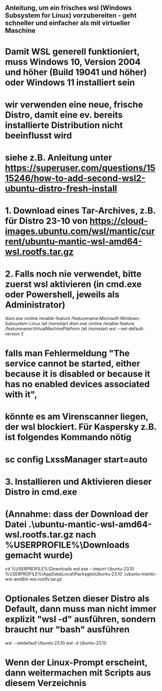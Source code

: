 ## Anleitung, um ein frisches wsl (Windows Subsystem for Linux) vorzubereiten - geht schneller und einfacher als mit virtueller Maschine
# Damit WSL generell funktioniert, muss Windows 10, Version 2004 und höher (Build 19041 und höher) oder Windows 11 installiert sein

# wir verwenden eine neue, frische Distro, damit eine ev. bereits installierte Distribution nicht beeinflusst wird
# siehe z.B. Anleitung unter https://superuser.com/questions/1515246/how-to-add-second-wsl2-ubuntu-distro-fresh-install

# 1. Download eines Tar-Archives, z.B. für Distro 23-10 von https://cloud-images.ubuntu.com/wsl/mantic/current/ubuntu-mantic-wsl-amd64-wsl.rootfs.tar.gz

# 2. Falls noch nie verwendet, bitte zuerst wsl aktivieren (in cmd.exe oder Powershell, jeweils als Administrator)
dism.exe /online /enable-feature /featurename:Microsoft-Windows-Subsystem-Linux /all /norestart
dism.exe /online /enable-feature /featurename:VirtualMachinePlatform /all /norestart
wsl --set-default-version 2

# falls man Fehlermeldung "The service cannot be started, either because it is disabled or because it has no enabled devices associated with it",
# könnte es am Virenscanner liegen, der wsl blockiert. Für Kaspersky z.B. ist folgendes Kommando nötig
# sc config LxssManager start=auto

# 3. Installieren und Aktivieren dieser Distro in cmd.exe
# (Annahme: dass der Download der Datei .\ubuntu-mantic-wsl-amd64-wsl.rootfs.tar.gz nach %USERPROFILE%\Downloads gemacht wurde)

cd %USERPROFILE%\Downloads
wsl.exe --import Ubuntu-23.10 %USERPROFILE%\AppData\Local\Packages\Ubuntu-23.10 .\ubuntu-mantic-wsl-amd64-wsl.rootfs.tar.gz
# Optionales Setzen dieser Distro als Default, dann muss man nicht immer explizit "wsl -d" ausführen, sondern braucht nur "bash" ausführen
wsl --setdefault Ubuntu-23.10
wsl -d Ubuntu-23.10

# Wenn der Linux-Prompt erscheint, dann weitermachen mit Scripts aus diesem Verzeichnis